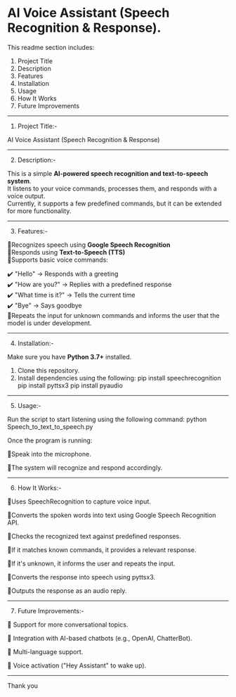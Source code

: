 # AI Voice Assistant (Speech Recognition & Response).


This readme section includes:

1. Project Title
2. Description
3. Features
4. Installation
5. Usage
6. How It Works
7. Future Improvements

****************

1. Project Title:-
  
AI Voice Assistant (Speech Recognition & Response)

****************

2. Description:-

This is a simple **AI-powered speech recognition and text-to-speech system**.  
It listens to your voice commands, processes them, and responds with a voice output.  
Currently, it supports a few predefined commands, but it can be extended for more functionality.  

****************

3. Features:-

🔹Recognizes speech using **Google Speech Recognition**  
🔹Responds using **Text-to-Speech (TTS)**  
🔹Supports basic voice commands:

   ✔️ "Hello" → Responds with a greeting  
   ✔️ "How are you?" → Replies with a predefined response  
   ✔️ "What time is it?" → Tells the current time  
   ✔️ "Bye" → Says goodbye  
🔹Repeats the input for unknown commands and informs the user that the model is under development.  

****************

4. Installation:-

Make sure you have **Python 3.7+** installed.  
1. Clone this repository.
2. Install dependencies using the following:
    pip install speechrecognition
    pip install pyttsx3 
    pip install pyaudio

****************

5. Usage:-

Run the script to start listening using the following command:
python Speech_to_text_to_speech.py

Once the program is running:

🔹Speak into the microphone.

🔹The system will recognize and respond accordingly.

****************

6. How It Works:-
   
🔹Uses SpeechRecognition to capture voice input.

🔹Converts the spoken words into text using Google Speech Recognition API.

🔹Checks the recognized text against predefined responses.

🔹If it matches known commands, it provides a relevant response.

🔹If it's unknown, it informs the user and repeats the input.

🔹Converts the response into speech using pyttsx3.

🔹Outputs the response as an audio reply.

****************

7. Future Improvements:-

🔹 Support for more conversational topics.

🔹 Integration with AI-based chatbots (e.g., OpenAI, ChatterBot).

🔹 Multi-language support.

🔹 Voice activation ("Hey Assistant" to wake up).

****************

Thank you
